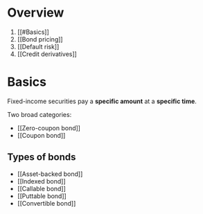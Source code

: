 # Overview
1. [[#Basics]]
2. [[Bond pricing]]
3. [[Default risk]]
4. [[Credit derivatives]]
# Basics
Fixed-income securities pay a **specific amount** at a **specific time**.

Two broad categories:
- [[Zero-coupon bond]]
- [[Coupon bond]]
## Types of bonds
- [[Asset-backed bond]]
- [[Indexed bond]]
- [[Callable bond]]
- [[Puttable bond]]
- [[Convertible bond]]